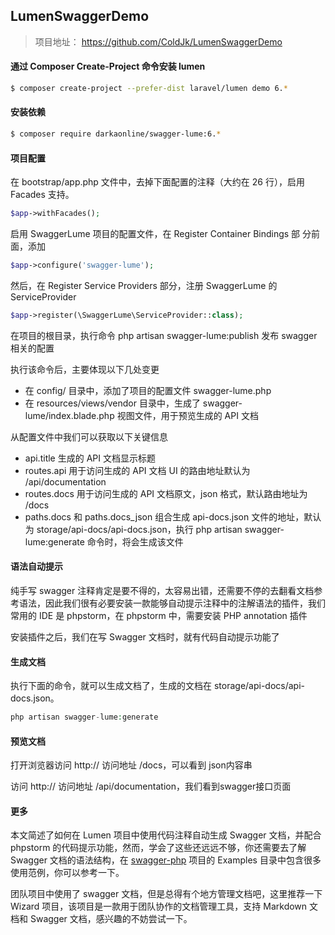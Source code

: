 ## LumenSwaggerDemo

> 项目地址： https://github.com/ColdJk/LumenSwaggerDemo

#### 通过 Composer Create-Project 命令安装 lumen

``` sh
$ composer create-project --prefer-dist laravel/lumen demo 6.*
```

#### 安装依赖

``` sh
$ composer require darkaonline/swagger-lume:6.*
```

#### 项目配置
在 bootstrap/app.php 文件中，去掉下面配置的注释（大约在 26 行），启用 Facades 支持。

``` php
$app->withFacades();
```
启用 SwaggerLume 项目的配置文件，在 Register Container Bindings 部 分前面，添加

``` php
$app->configure('swagger-lume');
```

然后，在 Register Service Providers 部分，注册 SwaggerLume 的 ServiceProvider

``` php
$app->register(\SwaggerLume\ServiceProvider::class);
```

在项目的根目录，执行命令 php artisan swagger-lume:publish 发布 swagger 相关的配置

执行该命令后，主要体现以下几处变更
- 在 config/ 目录中，添加了项目的配置文件 swagger-lume.php
- 在 resources/views/vendor 目录中，生成了 swagger-lume/index.blade.php 视图文件，用于预览生成的 API 文档

从配置文件中我们可以获取以下关键信息

- api.title 生成的 API 文档显示标题
- routes.api 用于访问生成的 API 文档 UI 的路由地址默认为 /api/documentation
- routes.docs 用于访问生成的 API 文档原文，json 格式，默认路由地址为 /docs
- paths.docs 和 paths.docs_json 组合生成 api-docs.json 文件的地址，默认为 storage/api-docs/api-docs.json，执行 php artisan swagger-lume:generate 命令时，将会生成该文件

#### 语法自动提示

纯手写 swagger 注释肯定是要不得的，太容易出错，还需要不停的去翻看文档参考语法，因此我们很有必要安装一款能够自动提示注释中的注解语法的插件，我们常用的 IDE 是 phpstorm，在 phpstorm 中，需要安装 PHP annotation 插件

安装插件之后，我们在写 Swagger 文档时，就有代码自动提示功能了

#### 生成文档

执行下面的命令，就可以生成文档了，生成的文档在 storage/api-docs/api-docs.json。

``` php
php artisan swagger-lume:generate
```

#### 预览文档

打开浏览器访问 http:// 访问地址 /docs，可以看到 json内容串


访问 http:// 访问地址 /api/documentation，我们看到swagger接口页面

#### 更多
本文简述了如何在 Lumen 项目中使用代码注释自动生成 Swagger 文档，并配合 phpstorm 的代码提示功能，然而，学会了这些还远远不够，你还需要去了解 Swagger 文档的语法结构，在 [swagger-php](https://github.com/zircote/swagger-php) 项目的 Examples 目录中包含很多使用范例，你可以参考一下。

团队项目中使用了 swagger 文档，但是总得有个地方管理文档吧，这里推荐一下 Wizard 项目，该项目是一款用于团队协作的文档管理工具，支持 Markdown 文档和 Swagger 文档，感兴趣的不妨尝试一下。


